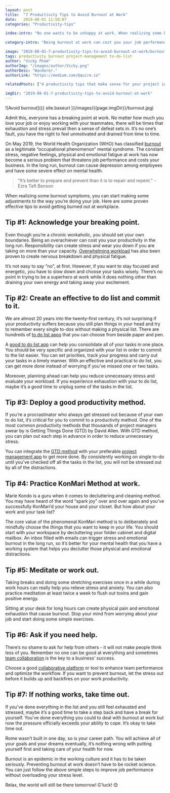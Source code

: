 ```yaml
---
layout: post
title:  "7 Productivity Tips to Avoid Burnout at Work"
date:   2019-08-01 11:58:07
categories: "Productivity-tips"

index-intro: "No one wants to be unhappy at work. When realizing some burnout symptoms,  you can start making some adjustments to the way you’re doing your job. Here are some proven effective tips to avoid burnout and get your smile back."

category-intro: "Being burnout at work can cost you your job performance and overall productivity. In the long run, it may lead to severe health issues. Check out some tips to avoid and prevent burnout at work."

image: "2019-08-01-7-productivity-tips-to-avoid-burnout-at-work/burnout.jpg"
tags: productivity burnout project-management to-do-list
author: "Vicky Pham"
authorImg: "/images/author/Vicky.png"
authorDesc: "Wanderer."
authorLink: "https://medium.com/@quire.io"

relatedPosts: ["4 productivity tips that make sense for your project in 2018", "Top 3 Productivity Tips With Online To Do List Software"]

imgDir: "2019-08-01-7-productivity-tips-to-avoid-burnout-at-work"
---
```



![Avoid burnout]({{ site.baseurl }}/images/{{page.imgDir}}/burnout.jpg)

Admit this, everyone has a breaking point at work. No matter how much you love your job or enjoy working with your teammates, there will be times that exhaustion and stress prevail then a sense of defeat sets in. It’s no one’s fault, you have the right to feel unmotivated and drained from time to time.  

On May 2019, the World Health Organization (WHO) has classified [burnout](https://www.who.int/mental_health/evidence/burn-out/en/) as a legitimate “occupational phenomenon” mental syndrome. The constant stress, negative feelings, physical and emotional fatigue at work has now become a serious problem that threatens job performance and costs your business. In the long run, burnout can cause depression among employees and have some severe effect on mental health. 

>“It’s better to prepare and prevent than it is to repair and repent.” - Ezra Taft Benson<br>

When realizing some burnout symptoms,  you can start making some adjustments to the way you’re doing your job. Here are some proven effective tips to avoid getting burned out at workplace. 

## Tip #1: Acknowledge your breaking point.

Even though you’re a chronic workaholic, you should set your own boundaries. Being an overachiever can cost you your productivity in the long run. Responsibility can create stress and wear you down if you are taking on more than your capacity. [Overwhelming workload](https://www.stress.org/workplace-stress) has also been proven to create nervous breakdown and physical fatigue. 

It’s not easy to say “no”, at first. However, if you want to stay focused and energetic, you have to slow down and choose your tasks wisely. There’s no point in trying to be a superhero at work while it does nothing other than draining your own energy and taking away your excitement. 

## Tip #2: Create an effective to do list and commit to it.

We are almost 20 years into the twenty-first century, it’s not surprising if your productivity suffers because you still plan things in your head and try to remember every single to-dos without making a physical list. There are hundreds of [to do list apps](https://quire.io/compare/best-to-do-list-apps) that you can choose from beside paper and pen. 

A [good to do list app](https://quire.io/blog/p/Top-3-Online-To-Do-List-Software-Productivity-Tips.html) can help you consolidate all of your tasks in one place. You should be very specific and organized with your list in order to commit to the list easier. You can set priorities, track your progress and carry out your tasks in a timely manner. With an effective and practical to do list, you can get more done instead of worrying if you’ve missed one or two tasks. 

Moreover, planning ahead can help you reduce unnecessary stress and evaluate your workload. If you experience exhaustion with your to do list, maybe it’s a good time to unplug some of the tasks in the list. 

## Tip #3: Deploy a good productivity method.

If you’re a procrastinator who always get stressed out because of your own to do list, it’s critical for you to commit to a productivity method. One of the most common productivity methods that thousands of project managers swear by is Getting Things Done (GTD) by David Allen. With GTD method, you can plan out each step in advance in order to reduce unnecessary stress. 

You can integrate the [GTD method](https://quire.io/blog/p/Setup-GTD-Method-in-Quire.html) with your preferable [project management app](https://quire.io/compare/best-project-management-software-reviews-comparisons) to get more done. By consistently working on single to-do until you’ve checked off all the tasks in the list, you will not be stressed out by all of the distractions.  

## Tip #4: Practice KonMari Method at work. 

Marie Kondo is a guru when it comes to decluttering and cleaning method. You may have heard of the word “spark joy” over and over again and you’ve successfully KonMari’d your house and your closet. But how about your work and your task list? 

The core value of the phenomenal KonMari method is to deliberately and mindfully choose the things that you want to keep in your life. You should start with your workspace by decluttering your folder cabinet and digital mailbox. An inbox filled with emails can trigger stress and emotional burnout in the long run, so it’s better for your mental health that you have a working system that helps you declutter those physical and emotional distractions. 

## Tip #5: Meditate or work out.

Taking breaks and doing some stretching exercises once in a while during work hours can really help you relieve stress and anxiety. You can also practice meditation at least twice a week to flush out toxins and gain positive energy. 

Sitting at your desk for long hours can create physical pain and emotional exhaustion that cause burnout. Stop your mind from worrying about your job and start doing some simple exercises. 

## Tip #6: Ask if you need help. 

There’s no shame to ask for help from others - it will not make people think less of you. Remember no one can be good at everything and sometimes [team collaboration](https://quire.io) is the key to a business’ success. 

Choose a good [collaborative platform](https://www.entrepreneur.com/article/336214)	or tool to enhance team performance and optimize the workflow. If you want to prevent burnout, let the stress out before it builds up and backfires on your work productivity. 

## Tip #7: If nothing works, take time out. 

If you’ve done everything in the list and you still feel exhausted and stressed, maybe it’s a good time to take a step back and have a break for yourself.  You’ve done everything you could to deal with burnout at work but now the pressure officially exceeds your ability to cope. It’s okay to take time out. 

Rome wasn’t built in one day, so is your career path. You will achieve all of your goals and your dreams eventually, it’s nothing wrong with putting yourself first and taking care of your health for now. 

Burnout is an epidemic in the working culture and it has to be taken seriously. Preventing burnout at work doesn’t have to be rocket science. You can just follow the above simple steps to improve job performance without overloading your stress level. 

Relax, the world will still be there tomorrow! G'luck! 😊

[jekyll]:      http://jekyllrb.com
[jekyll-gh]:   https://github.com/jekyll/jekyll
[jekyll-help]: https://github.com/jekyll/jekyll-help
